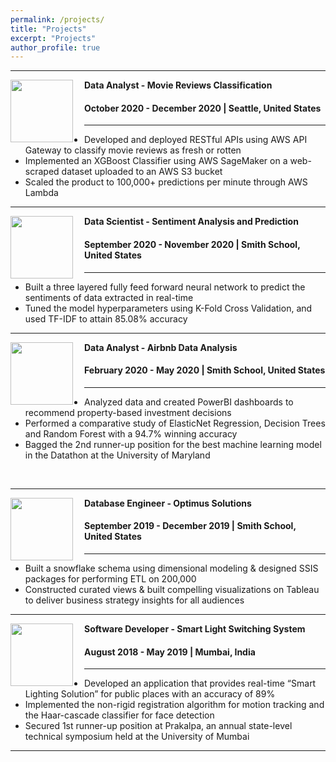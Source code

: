 ```yaml
---
permalink: /projects/
title: "Projects"
excerpt: "Projects"
author_profile: true
---
```


-----
<img align="left" height="100" width="100" src="../images/malware_detection.jpg" style="padding-right:15px">

**Data Analyst - Movie Reviews Classification**
#### October 2020 - December 2020 | Seattle, United States

-----
*	Developed and deployed RESTful APIs using AWS API Gateway to classify movie reviews as fresh or rotten
*	Implemented an XGBoost Classifier using AWS SageMaker on a web-scraped dataset uploaded to an AWS S3 bucket
*	Scaled the product to 100,000+ predictions per minute through AWS Lambda <br>


-----
<img align="left" height="100" width="100" src="../images/grocery_store.jpg" style="padding-right:15px">

**Data Scientist - Sentiment Analysis and Prediction**
#### September 2020 - November 2020 | Smith School, United States 

-----
*	Built a three layered fully feed forward neural network to predict the sentiments of data extracted in real-time
*	Tuned the model hyperparameters using K-Fold Cross Validation, and used TF-IDF to attain 85.08% accuracy


-----
<img align="left" height="100" width="100" src="../images/sales.jpg" style="padding-right:15px">

**Data Analyst - Airbnb Data Analysis**
#### February 2020 - May 2020 | Smith School, United States

-----
*	Analyzed data and created PowerBI dashboards to recommend property-based investment decisions 
*	Performed a comparative study of ElasticNet Regression, Decision Trees and Random Forest with a 94.7% winning accuracy
*	Bagged the 2nd runner-up position for the best machine learning model in the Datathon at the University of Maryland

<br>

-----
<img align="left" height="100" width="100" src="../images/Rotten.png" style="padding-right:15px">

**Database Engineer - Optimus Solutions**
#### September 2019 - December 2019 | Smith School, United States

-----
*	Built a snowflake schema using dimensional modeling & designed SSIS packages for performing ETL on 200,000 
*	Constructed curated views & built compelling visualizations on Tableau to deliver business strategy insights for all audiences <br>


-----
<img align="left" height="100" width="100" src="../images/UW_Logo2.jpg" style="padding-right:15px">

**Software Developer - Smart Light Switching System**
#### August 2018 - May 2019 | Mumbai, India

-----
*	Developed an application that provides real-time “Smart Lighting Solution” for public places with an accuracy of 89%
*	Implemented the non-rigid registration algorithm for motion tracking and the Haar-cascade classifier for face detection 
* Secured 1st runner-up position at Prakalpa, an annual state-level technical symposium held at the University of Mumbai <br>


-----

 
